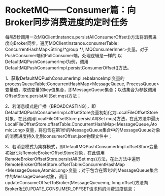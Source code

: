 # RocketMQ——Consumer篇：向Broker同步消费进度的定时任务

每隔5秒调用一次MQClientInstance.persistAllConsumerOffset()方法将消费进度向Broker同步。遍历MQClientInstance.consumerTable: ConcurrentHashMap<String/*group */, MQConsumerInner>变量。对于PushConsumer端和PullConsumer端，处理逻辑是一样的,以DefaultMQPushConsumerImpl为例，调用DefaultMQPushConsumerImpl.persistConsumerOffset()方法。

1、获取DefaultMQPushConsumerImpl.rebalanceImpl变量的processQueueTable:ConcurrentHashMap<MessageQueue, ProcessQueue>变量值，取该变量的key值集合，即MessageQueue集合；以该集合为参数调用OffsetStore.persistAll(Set<MessageQueue> mqs)方法；

2、若消息模式是广播（BROADCASTING），即DefaultMQPushConsumerImpl.offsetStore变量初始化为LocalFileOffsetStore对象，在此调用LocalFileOffsetStore.persistAll(Set<MessageQueue> mqs)方法，在此方法中遍历LocalFileOffsetStore.offsetTable:ConcurrentHashMap<MessageQueue,AtomicLong>变量，将包含在第1步的MessageQueue集合中的MessageQueue对象的消费进度持久化到consumerOffset.json物理文件中；

3、若消息模式为集群模式，即DefaultMQPushConsumerImpl.offsetStore变量初始化为RemoteBrokerOffsetStore对象，在此调用RemoteBrokerOffsetStore.persistAll(Set<MessageQueue> mqs)方法，在此方法中遍历RemoteBrokerOffsetStore.offsetTable:ConcurrentHashMap <MessageQueue,AtomicLong>变量；对于包含在第1步的MessageQueue集合中的MessageQueue对象，调用updateConsumeOffsetToBroker(MessageQueuemq, long offset)方法向Broker发送UPDATE_CONSUMER_OFFSET请求码的消费进度信息；
